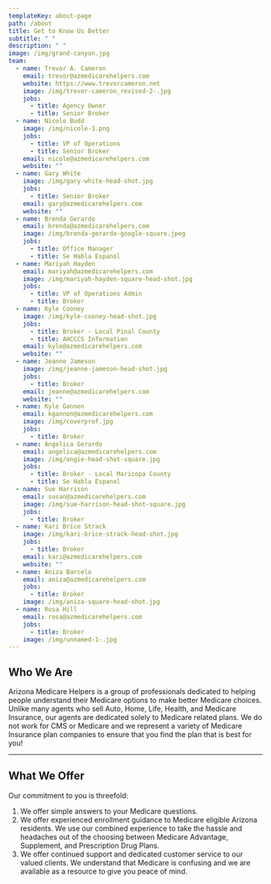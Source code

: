 ```yaml
---
templateKey: about-page
path: /about
title: Get to Know Us Better
subtitle: " "
description: " "
image: /img/grand-canyon.jpg
team:
  - name: Trevor A. Cameron
    email: trevor@azmedicarehelpers.com
    website: https://www.trevorcameron.net
    image: /img/trevor-cameron_revised-2-.jpg
    jobs:
      - title: Agency Owner
      - title: Senior Broker
  - name: Nicole Budd
    image: /img/nicole-1.png
    jobs:
      - title: VP of Operations
      - title: Senior Broker
    email: nicole@azmedicarehelpers.com
    website: ""
  - name: Gary White
    image: /img/gary-white-head-shot.jpg
    jobs:
      - title: Senior Broker
    email: gary@azmedicarehelpers.com
    website: ""
  - name: Brenda Gerardo
    email: brenda@azmedicarehelpers.com
    image: /img/brenda-gerardo-google-square.jpeg
    jobs:
      - title: Office Manager
      - title: Se Habla Espanol
  - name: Mariyah Hayden
    email: mariyah@azmedicarehelpers.com
    image: /img/mariyah-hayden-square-head-shot.jpg
    jobs:
      - title: VP of Operations Admin
      - title: Broker
  - name: Kyle Cooney
    image: /img/kyle-cooney-head-shot.jpg
    jobs:
      - title: Broker - Local Pinal County
      - title: AHCCCS Information
    email: kyle@azmedicarehelpers.com
    website: ""
  - name: Jeanne Jameson
    image: /img/jeanne-jameson-head-shot.jpg
    jobs:
      - title: Broker
    email: jeanne@azmedicarehelpers.com
    website: ""
  - name: Kyle Gannon
    email: kgannon@azmedicarehelpers.com
    image: /img/coverprof.jpg
    jobs:
      - title: Broker
  - name: Angelica Gerardo
    email: angelica@azmedicarehelpers.com
    image: /img/angie-head-shot-square.jpg
    jobs:
      - title: Broker - Local Maricopa County
      - title: Se Habla Espanol
  - name: Sue Harrison
    email: susan@azmedicarehelpers.com
    image: /img/sue-harrison-head-shot-square.jpg
    jobs:
      - title: Broker
  - name: Kari Brice Strack
    image: /img/kari-brice-strack-head-shot.jpg
    jobs:
      - title: Broker
    email: kari@azmedicarehelpers.com
    website: ""
  - name: Aniza Barcelo
    email: aniza@azmedicarehelpers.com
    jobs:
      - title: Broker
    image: /img/aniza-square-head-shot.jpg
  - name: Rosa Hill
    email: rosa@azmedicarehelpers.com
    jobs:
      - title: Broker
    image: /img/unnamed-1-.jpg
---
```

## Who We Are

Arizona Medicare Helpers is a group of professionals dedicated to helping people understand their Medicare options to make better Medicare choices. Unlike many agents who sell Auto, Home, Life, Health, and Medicare Insurance, our agents are dedicated solely to Medicare related plans. We do not work for CMS or Medicare and we represent a variety of Medicare Insurance plan companies to ensure that you find the plan that is best for you!

- - -

## What We Offer

Our commitment to you is threefold:

1. We offer simple answers to your Medicare questions.
2. We offer experienced enrollment guidance to Medicare eligible Arizona residents. We use our combined experience to take the hassle and headaches out of the choosing between Medicare Advantage, Supplement, and Prescription Drug Plans.
3. We offer continued support and dedicated customer service to our valued clients. We understand that Medicare is confusing and we are available as a resource to give you peace of mind.
